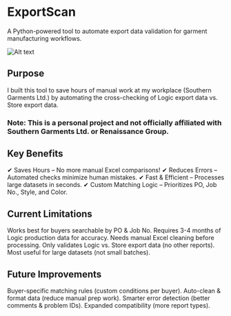 # ExportScan
A Python-powered tool to automate export data validation for garment manufacturing workflows.

![Alt text](Assets\ui.png)

## Purpose
I built this tool to save hours of manual work at my workplace (Southern Garments Ltd.) by automating the cross-checking of Logic export data vs. Store export data.
### Note: This is a personal project and not officially affiliated with Southern Garments Ltd. or Renaissance Group.

## Key Benefits
✔ Saves Hours – No more manual Excel comparisons!
✔ Reduces Errors – Automated checks minimize human mistakes.
✔ Fast & Efficient – Processes large datasets in seconds.
✔ Custom Matching Logic – Prioritizes PO, Job No., Style, and Color.

## Current Limitations
  Works best for buyers searchable by PO & Job No.
  Requires 3-4 months of Logic production data for accuracy.
  Needs manual Excel cleaning before processing.
  Only validates Logic vs. Store export data (no other reports).
  Most useful for large datasets (not small batches).

## Future Improvements
  Buyer-specific matching rules (custom conditions per buyer).
  Auto-clean & format data (reduce manual prep work).
  Smarter error detection (better comments & problem IDs).
  Expanded compatibility (more report types).

